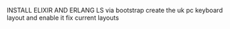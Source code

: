 INSTALL ELIXIR AND ERLANG LS via bootstrap
create the uk pc keyboard layout and enable it
fix current layouts
